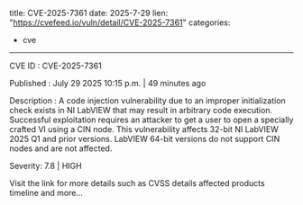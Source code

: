  
title: CVE-2025-7361
date: 2025-7-29
lien: "https://cvefeed.io/vuln/detail/CVE-2025-7361"
categories:
  - cve
---

CVE ID : CVE-2025-7361

Published :  July 29
2025
10:15 p.m. | 49 minutes ago

Description : A code injection vulnerability due to an improper initialization check exists in NI LabVIEW that may result in arbitrary code execution.  Successful exploitation requires an attacker to get a user to open a specially crafted VI using a CIN node.  This vulnerability affects 32-bit NI LabVIEW 2025 Q1 and prior versions.  LabVIEW 64-bit versions do not support CIN nodes and are not affected.

Severity: 7.8 | HIGH

Visit the link for more details
such as CVSS details
affected products
timeline
and more...
